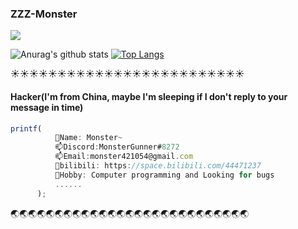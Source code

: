 ### ZZZ-Monster

![](https://komarev.com/ghpvc/?username=ZZZ-Monster&color=yellowgreen)

![Anurag's github stats](https://github-readme-stats.vercel.app/api?username=ZZZ-Monster&show_icons=true&icon_color=fff&bg_color=30,e96443,904e95&title_color=fff&text_color=fff)   [![Top Langs](https://github-readme-stats.vercel.app/api/top-langs/?username=ZZZ-Monster&layout=compact&theme=buefy&title_color=000)](https://github.com/ZZZ-Monster)




:sunny::sunny::sunny::sunny::sunny::sunny::sunny::sunny::sunny::sunny::sunny::sunny::sunny::sunny::sunny::sunny::sunny::sunny::sunny::sunny::sunny::sunny::sunny::sunny::sunny:

#### Hacker(I'm from China, maybe I'm sleeping if I don't reply to your message in time)

```javascript
printf(
          👋Name: Monster~
          📫Discord:MonsterGunner#8272 
          📫Email:monster421054@gmail.com
          💎bilibili: https://space.bilibili.com/44471237    
          🎳Hobby: Computer programming and Looking for bugs  
          ......
      );
```


:earth_asia::earth_asia::earth_asia::earth_asia::earth_asia::earth_asia::earth_asia::earth_asia::earth_asia::earth_asia::earth_asia::earth_asia::earth_asia::earth_asia::earth_asia::earth_asia::earth_asia::earth_asia::earth_asia::earth_asia::earth_asia::earth_asia::earth_asia::earth_asia::earth_asia::earth_asia::earth_asia:

